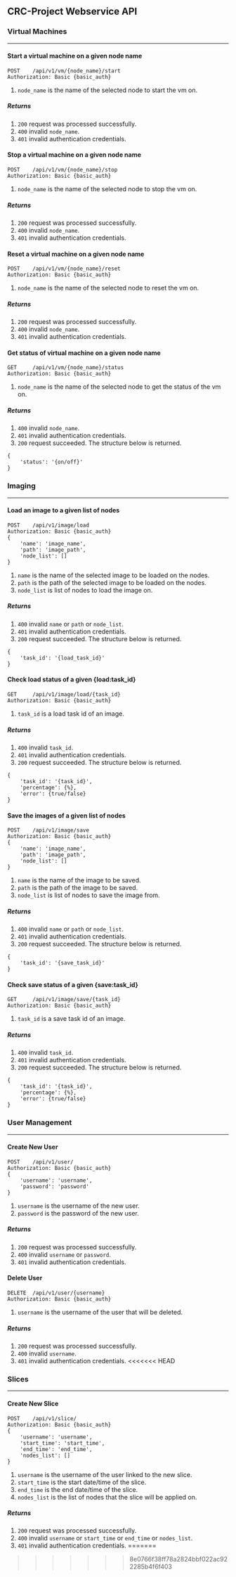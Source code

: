 ## CRC-Project Webservice API

### Virtual Machines
---
#### Start a virtual machine on a given node name
```
POST 	/api/v1/vm/{node_name}/start
Authorization: Basic {basic_auth}
```
1. `node_name` is the name of the selected node to start the vm on.

##### Returns
1. `200` request was processed successfully.
2. `400` invalid `node_name`.
3. `401` invalid authentication credentials.

#### Stop a virtual machine on a given node name
```
POST	/api/v1/vm/{node_name}/stop
Authorization: Basic {basic_auth}
```
1. `node_name` is the name of the selected node to stop the vm on.

##### Returns
1. `200` request was processed successfully.
2. `400` invalid `node_name`.
3. `401` invalid authentication credentials.

#### Reset a virtual machine on a given node name
```
POST	/api/v1/vm/{node_name}/reset
Authorization: Basic {basic_auth}
```
1. `node_name` is the name of the selected node to reset the vm on.

##### Returns
1. `200` request was processed successfully.
2. `400` invalid `node_name`.
3. `401` invalid authentication credentials.

#### Get status of virtual machine on a given node name
```
GET		/api/v1/vm/{node_name}/status
Authorization: Basic {basic_auth}
```
1. `node_name` is the name of the selected node to get the status of the vm on.

##### Returns
1. `400` invalid `node_name`.
2. `401` invalid authentication credentials.
3. `200` request succeeded. The structure below is returned.
```
{
	'status': '{on/off}'
}
```

### Imaging
---
#### Load an image to a given list of nodes
```
POST	/api/v1/image/load
Authorization: Basic {basic_auth}
{
	'name': 'image_name',
    'path': 'image_path',
    'node_list': []
}
```
1. `name` is the name of the selected image to be loaded on the nodes.
2. `path` is the path of the selected image to be loaded on the nodes.
3. `node_list` is list of nodes to load the image on.

##### Returns
1. `400` invalid `name` or `path` or `node_list`.
2. `401` invalid authentication credentials.
3. `200` request succeeded. The structure below is returned.
```
{
	'task_id': '{load_task_id}'
}
```

#### Check load status of a given {load\:task_id}
```
GET		/api/v1/image/load/{task_id}
Authorization: Basic {basic_auth}
```
1. `task_id` is a load task id of an image.

##### Returns
1. `400` invalid `task_id`.
2. `401` invalid authentication credentials.
3. `200` request succeeded. The structure below is returned.
```
{
	'task_id': '{task_id}',
    'percentage': {%},
    'error': {true/false}
}
```
#### Save the images of a given list of nodes
```
POST	/api/v1/image/save
Authorization: Basic {basic_auth}
{
	'name': 'image_name',
    'path': 'image_path',
    'node_list': []
}
```
1. `name` is the name of the image to be saved.
2. `path` is the path of the image to be saved.
3. `node_list` is list of nodes to save the image from.

##### Returns
1. `400` invalid `name` or `path` or `node_list`.
2. `401` invalid authentication credentials.
3. `200` request succeeded. The structure below is returned.
```
{
	'task_id': '{save_task_id}'
}
```

#### Check save status of a given {save\:task_id}
```
GET		/api/v1/image/save/{task_id}
Authorization: Basic {basic_auth}
```
1. `task_id` is a save task id of an image.

##### Returns
1. `400` invalid `task_id`.
2. `401` invalid authentication credentials.
3. `200` request succeeded. The structure below is returned.
```
{
	'task_id': '{task_id}',
    'percentage': {%},
    'error': {true/false}
}
```
### User Management
---
#### Create New User
```
POST    /api/v1/user/
Authorization: Basic {basic_auth}
{
    'username': 'username',
    'password': 'password'    
}
```
1. `username` is the username of the new user.
2. `password` is the password of the new user.

##### Returns
1. `200` request was processed successfully.
2. `400` invalid `username` or `password`.
3. `401` invalid authentication credentials.

#### Delete User
```
DELETE  /api/v1/user/{username}
Authorization: Basic {basic_auth}
```
1. `username` is the username of the user that will be deleted.

##### Returns
1. `200` request was processed successfully.
2. `400` invalid `username`.
3. `401` invalid authentication credentials.
<<<<<<< HEAD

### Slices
---
#### Create New Slice
```
POST    /api/v1/slice/
Authorization: Basic {basic_auth}
{
    'username': 'username',
    'start_time': 'start_time',
    'end_time': 'end_time',
    'nodes_list': []
}
```
1. `username` is the username of the user linked to the new slice.
2. `start_time` is the start date/time of the slice.
3. `end_time` is the end date/time of the slice.
4. `nodes_list` is the list of nodes that the slice will be applied on.

##### Returns
1. `200` request was processed successfully.
2. `400` invalid `username` or `start_time` or `end_time` or `nodes_list`.
3. `401` invalid authentication credentials.
=======
>>>>>>> 8e0766f38ff78a2824bbf022ac922285b4f6f403
